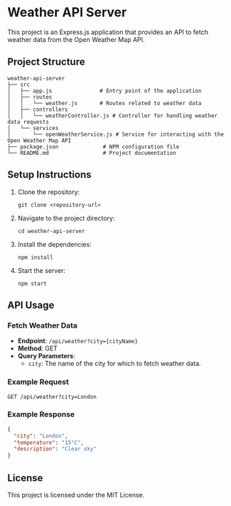 # Weather API Server

This project is an Express.js application that provides an API to fetch weather data from the Open Weather Map API.

## Project Structure

```
weather-api-server
├── src
│   ├── app.js               # Entry point of the application
│   ├── routes
│   │   └── weather.js       # Routes related to weather data
│   ├── controllers
│   │   └── weatherController.js # Controller for handling weather data requests
│   └── services
│       └── openWeatherService.js # Service for interacting with the Open Weather Map API
├── package.json              # NPM configuration file
└── README.md                 # Project documentation
```

## Setup Instructions

1. Clone the repository:
   ```
   git clone <repository-url>
   ```

2. Navigate to the project directory:
   ```
   cd weather-api-server
   ```

3. Install the dependencies:
   ```
   npm install
   ```

4. Start the server:
   ```
   npm start
   ```

## API Usage

### Fetch Weather Data

- **Endpoint**: `/api/weather?city={cityName}`
- **Method**: GET
- **Query Parameters**:
  - `city`: The name of the city for which to fetch weather data.

### Example Request

```
GET /api/weather?city=London
```

### Example Response

```json
{
  "city": "London",
  "temperature": "15°C",
  "description": "Clear sky"
}
```

## License

This project is licensed under the MIT License.